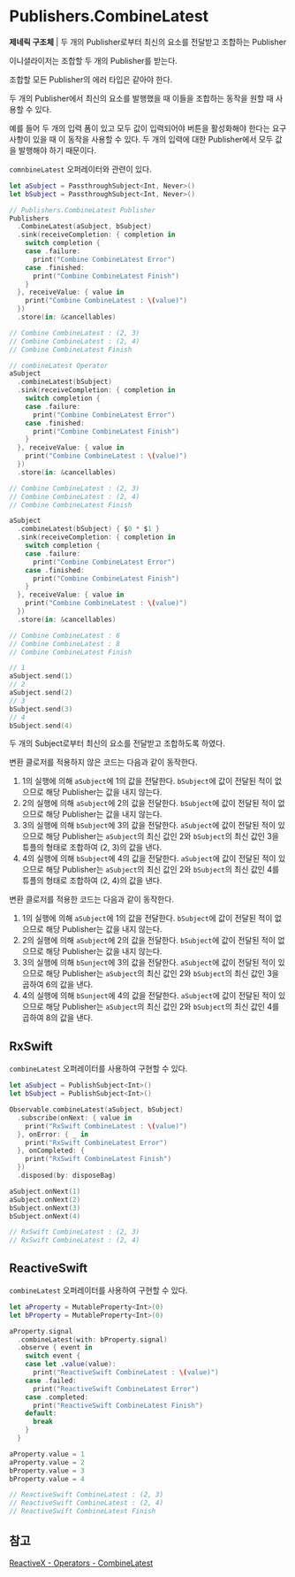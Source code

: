 # Publishers.CombineLatest

**제네릭 구조체** | 두 개의 Publisher로부터 최신의 요소를 전달받고 조합하는 Publisher

이니셜라이저는 조합할 두 개의 Publisher를 받는다.

조합할 모든 Publisher의 에러 타입은 같아야 한다.

두 개의 Publisher에서 최신의 요소를 발행했을 때 이들을 조합하는 동작을 원할 때 사용할 수 있다.

예를 들어 두 개의 입력 폼이 있고 모두 값이 입력되어야 버튼을 활성화해야 한다는 요구사항이 있을 때 이 동작을 사용할 수 있다. 두 개의 입력에 대한 Publisher에서 모두 값을 발행해야 하기 때문이다.

`comnbineLatest` 오퍼레이터와 관련이 있다.

```swift
let aSubject = PassthroughSubject<Int, Never>()
let bSubject = PassthroughSubject<Int, Never>()

// Publishers.CombineLatest Publisher
Publishers
  .CombineLatest(aSubject, bSubject)
  .sink(receiveCompletion: { completion in
    switch completion {
    case .failure:
      print("Combine CombineLatest Error")
    case .finished:
      print("Combine CombineLatest Finish")
    }
  }, receiveValue: { value in
    print("Combine CombineLatest : \(value)")
  })
  .store(in: &cancellables)

// Combine CombineLatest : (2, 3)
// Combine CombineLatest : (2, 4)
// Combine CombineLatest Finish

// combineLatest Operator
aSubject
  .combineLatest(bSubject)
  .sink(receiveCompletion: { completion in
    switch completion {
    case .failure:
      print("Combine CombineLatest Error")
    case .finished:
      print("Combine CombineLatest Finish")
    }
  }, receiveValue: { value in
    print("Combine CombineLatest : \(value)")
  })
  .store(in: &cancellables)

// Combine CombineLatest : (2, 3)
// Combine CombineLatest : (2, 4)
// Combine CombineLatest Finish

aSubject
  .combineLatest(bSubject) { $0 * $1 }
  .sink(receiveCompletion: { completion in
    switch completion {
    case .failure:
      print("Combine CombineLatest Error")
    case .finished:
      print("Combine CombineLatest Finish")
    }
  }, receiveValue: { value in
    print("Combine CombineLatest : \(value)")
  })
  .store(in: &cancellables)

// Combine CombineLatest : 6
// Combine CombineLatest : 8
// Combine CombineLatest Finish

// 1
aSubject.send(1)
// 2
aSubject.send(2)
// 3
bSubject.send(3)
// 4
bSubject.send(4)
```

두 개의 Subject로부터 최신의 요소를 전달받고 조합하도록 하였다.

변환 클로저를 적용하지 않은 코드는 다음과 같이 동작한다.

1. 1의 실행에 의해 `aSubject`에 1의 값을 전달한다. `bSubject`에 값이 전달된 적이 없으므로 해당 Publisher는 값을 내지 않는다.
2. 2의 실행에 의해 `aSubject`에 2의 값을 전달한다. `bSubject`에 값이 전달된 적이 없으므로 해당 Publisher는 값을 내지 않는다.
3. 3의 실행에 의해 `bSubject`에 3의 값을 전달한다. `aSubject`에 값이 전달된 적이 있으므로 해당 Publisher는 `aSubject`의 최신 값인 2와 `bSubject`의 최신 값인 3을 튜플의 형태로 조합하여 (2, 3)의 값을 낸다.
4. 4의 실행에 의해 `bSubject`에 4의 값을 전달한다. `aSubject`에 값이 전달된 적이 있으므로 해당 Publisher는 `aSubject`의 최신 값인 2와 `bSubject`의 최신 값인 4를 튜플의 형태로 조합하여 (2, 4)의 값을 낸다.

변환 클로저를 적용한 코드는 다음과 같이 동작한다.

1. 1의 실행에 의해 `aSubject`에 1의 값을 전달한다. `bSubject`에 값이 전달된 적이 없으므로 해당 Publisher는 값을 내지 않는다.
2. 2의 실행에 의해 `aSubject`에 2의 값을 전달한다. `bSubject`에 값이 전달된 적이 없으므로 해당 Publisher는 값을 내지 않는다.
3. 3의 실행에 의해 `bSunject`에 3의 값을 전달한다. `aSubject`에 값이 전달된 적이 있으므로 해당 Publisher는 `aSubject`의 최신 값인 2와 `bSubject`의 최신 값인 3을 곱하여 6의 값을 낸다.
4. 4의 실행에 의해 `bSunject`에 4의 값을 전달한다. `aSubject`에 값이 전달된 적이 있으므로 해당 Publisher는 `aSubject`의 최신 값인 2와 `bSubject`의 최신 값인 4를 곱하여 8의 값을 낸다.

## RxSwift

`combineLatest` 오퍼레이터를 사용하여 구현할 수 있다.

```swift
let aSubject = PublishSubject<Int>()
let bSubject = PublishSubject<Int>()

Observable.combineLatest(aSubject, bSubject)
  .subscribe(onNext: { value in
    print("RxSwift CombineLatest : \(value)")
  }, onError: { _ in
    print("RxSwift CombineLatest Error")
  }, onCompleted: {
    print("RxSwift CombineLatest Finish")
  })
  .disposed(by: disposeBag)

aSubject.onNext(1)
aSubject.onNext(2)
bSubject.onNext(3)
bSubject.onNext(4)

// RxSwift CombineLatest : (2, 3)
// RxSwift CombineLatest : (2, 4)
```

## ReactiveSwift

`combineLatest` 오퍼레이터를 사용하여 구현할 수 있다.

```swift
let aProperty = MutableProperty<Int>(0)
let bProperty = MutableProperty<Int>(0)

aProperty.signal
  .combineLatest(with: bProperty.signal)
  .observe { event in
    switch event {
    case let .value(value):
      print("ReactiveSwift CombineLatest : \(value)")
    case .failed:
      print("ReactiveSwift CombineLatest Error")
    case .completed:
      print("ReactiveSwift CombineLatest Finish")
    default:
      break
    }
  }

aProperty.value = 1
aProperty.value = 2
bProperty.value = 3
bProperty.value = 4

// ReactiveSwift CombineLatest : (2, 3)
// ReactiveSwift CombineLatest : (2, 4)
// ReactiveSwift CombineLatest Finish
```

## 참고

[ReactiveX - Operators - CombineLatest](http://reactivex.io/documentation/operators/combinelatest.html)